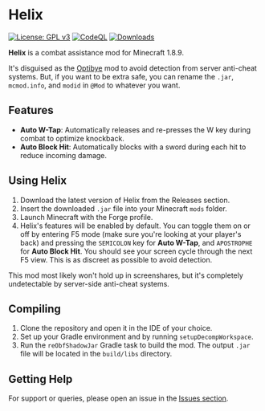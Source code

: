 # Helix

[![License: GPL v3](https://img.shields.io/badge/License-GPLv3-blue.svg)](https://www.gnu.org/licenses/gpl-3.0)
[![CodeQL](https://github.com/Foulest/Helix/actions/workflows/github-code-scanning/codeql/badge.svg)](https://github.com/Foulest/Helix/actions/workflows/github-code-scanning/codeql)
[![Downloads](https://img.shields.io/github/downloads/Foulest/Helix/total.svg)](https://github.com/Foulest/Helix/releases)

**Helix** is a combat assistance mod for Minecraft 1.8.9.

It's disguised as the [Optibye](https://modrinth.com/mod/optibye) mod to avoid detection from server anti-cheat systems.
But, if you want to be extra safe, you can rename the `.jar`, `mcmod.info`, and `modid` in `@Mod` to whatever you want.

## Features

- **Auto W-Tap**: Automatically releases and re-presses the W key during combat to optimize knockback.
- **Auto Block Hit**: Automatically blocks with a sword during each hit to reduce incoming damage.

## Using Helix

1. Download the latest version of Helix from the Releases section.
2. Insert the downloaded `.jar` file into your Minecraft `mods` folder.
3. Launch Minecraft with the Forge profile.
4. Helix's features will be enabled by default. You can toggle them on or off by entering F5 mode (make sure you're
   looking at your player's back) and pressing the `SEMICOLON` key for **Auto W-Tap**, and `APOSTROPHE` for **Auto Block
   Hit**. You should see your screen cycle through the next F5 view. This is as discreet as possible to avoid detection.

This mod most likely won't hold up in screenshares, but it's completely undetectable by server-side anti-cheat systems.

## Compiling

1. Clone the repository and open it in the IDE of your choice.
2. Set up your Gradle environment and by running `setupDecompWorkspace`.
3. Run the `reObfShadowJar` Gradle task to build the mod. The output `.jar` file will be located in the `build/libs`
   directory.

## Getting Help

For support or queries, please open an issue in the [Issues section](https://github.com/Foulest/Vault/issues).
